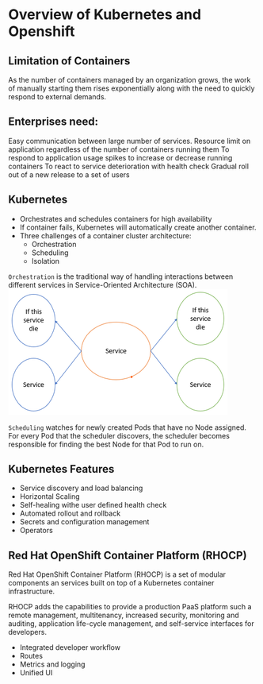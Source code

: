# Overview of Kubernetes and Openshift

## Limitation of Containers

As the number of containers managed by an organization grows, the work of manually starting them rises exponentially along with the need to quickly respond to external demands.

## Enterprises need:
Easy communication between large number of services.
Resource limit on application regardless of the number of containers running them
To respond to application usage spikes to increase or decrease running containers
To react to service deterioration with health check
Gradual roll out of a new release to a set of users

## Kubernetes 
- Orchestrates and schedules containers for high availability
- If container fails, Kubernetes will automatically create another container.
- Three challenges of a container cluster architecture:
    - Orchestration
    - Scheduling
    - Isolation

`Orchestration` is the traditional way of handling interactions between different services in Service-Oriented Architecture (SOA).
![orchestration_architecture](img/orchestration_architecture.png)

`Scheduling` watches for newly created Pods that have no Node assigned. For every Pod that the scheduler discovers, the scheduler becomes responsible for finding the best Node for that Pod to run on.

## Kubernetes Features

- Service discovery and load balancing 
- Horizontal Scaling
- Self-healing withe user defined health check
- Automated rollout and rollback
- Secrets and configuration management
- Operators


## Red Hat OpenShift Container Platform (RHOCP) 
Red Hat OpenShift Container Platform (RHOCP) is a set of modular components an services built on top of a Kubernetes container infrastructure.

RHOCP adds the capabilities to provide a production PaaS platform such a remote management, multitenancy, increased security, monitoring and auditing, application life-cycle management, and self-service interfaces for developers.

- Integrated developer workflow
- Routes
- Metrics and logging
- Unified UI

